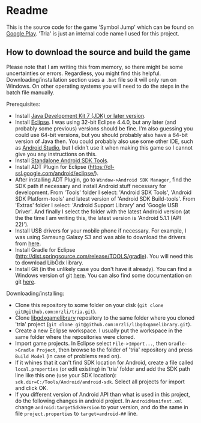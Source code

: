# Readme

This is the source code for the game 'Symbol Jump' which can be found on [Google Play](https://play.google.com/store/apps/details?id=com.symbolplay.tria.android). 'Tria' is just an internal code name I used for this project.

## How to download the source and build the game

Please note that I am writing this from memory, so there might be some uncertainties or errors. Regardless, you might find this helpful. Downloading/installation section uses a `.bat` file so it will only run on Windows. On other operating systems you will need to do the steps in the batch file manually.

Prerequisites:

  * Install [Java Development Kit 7 (JDK) or later version](http://www.oracle.com/technetwork/java/javase/downloads/index.html).
  * Install [Eclipse](https://eclipse.org/). I was using 32-bit Eclipse 4.4.0, but any later (and probably some previous) versions should be fine. I'm also guessing you could use 64-bit versions, but you should probably also have a 64-bit version of Java then. You could probably also use some other IDE, such as [Android Studio](https://developer.android.com/sdk/index.html), but I didn't use it when making this game so I cannot give you any instructions on this.
  * Install [Standalone Android SDK Tools](https://developer.android.com/sdk/index.html#Other).
  * Install ADT Plugin for Eclipse (https://dl-ssl.google.com/android/eclipse/).
  * After installing ADT Plugin, go to `Window->Android SDK Manager`, find the SDK path if necessary and install Android stuff necessary for development. From 'Tools' folder I select: 'Android SDK Tools', 'Android SDK Platform-tools' and latest version of 'Android SDK Build-tools'. From 'Extras' folder I select: 'Android Support Library' and 'Google USB Driver'. And finally I select the folder with the latest Android version (at the the time I am writing this, the latest version is 'Android 5.1.1 (API 22)').
  * Install USB drivers for your mobile phone if necessary. For example, I was using Samsung Galaxy S3 and was able to download the drivers from [here](http://www.samsung.com/us/support/owners/product/SCH-I535MBBVZW).
  * Install Gradle for Eclipse (http://dist.springsource.com/release/TOOLS/gradle). You will need this to download LibGdx library.
  * Install Git (in the unlikely case you don't have it already). You can find a Windows version of git [here](http://git-scm.com/). You can also find some documentation on git [here](http://git-scm.com/documentation).

Downloading/installing:

  * Clone this repository to some folder on your disk (`git clone git@github.com:mrzli/tria.git`).
  * Clone [libgdxgamelibrary](https://github.com/mrzli/libgdxgamelibrary) repository to the same folder where you cloned 'tria' project (`git clone git@github.com:mrzli/libgdxgamelibrary.git`).
  * Create a new Eclipse workspace. I usually put the workspace in the same folder where the repositories were cloned.
  * Import game projects. In Eclipse select `File->Import...`, then `Gradle->Gradle Project`, then browse to the folder of 'tria' repository and press `Build Model` (in case of problems read on).
  * If it whines that it can't find SDK location for Android, create a file called `local.properties` (or edit existing) in 'tria' folder and add the SDK path line like this one (use your SDK location): `sdk.dir=C:/Tools/Android/android-sdk`. Select all projects for import and click OK.
  * If you different version of Android API than what is used in this project, do the following changes in android project. In `AndroidManifest.xml` change `android:targetSdkVersion` to your version, and do the same in file `project.properties` to `target=android-##` line.